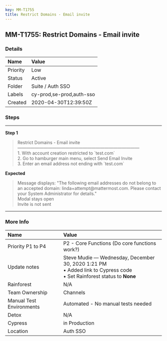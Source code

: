 ```yaml
---
key: MM-T1755
title: Restrict Domains - Email invite
---
```


## MM-T1755: Restrict Domains - Email invite

### Details

| Name     | Value                    |
| :------- | :----------------------- |
| Priority | Low                      |
| Status   | Active                   |
| Folder   | Suite / Auth SSO         |
| Labels   | cy-prod,se-prod,auth-sso |
| Created  | 2020-04-30T12:39:50Z     |

### Steps

<hr/>

**Step 1**

> <article>Restrict Domains - Email invite<br />&mdash;&mdash;&mdash;&mdash;&mdash;&mdash;&mdash;&mdash;&mdash;&mdash;&mdash;&mdash;&mdash;&mdash;&mdash;&mdash;&mdash;&mdash;&mdash;&mdash;&mdash;&mdash;&mdash;&mdash;&mdash;&mdash;&mdash;&mdash;<br />1. With account creation restricted to `test.com`<br />2. Go to hamburger main menu, select Send Email Invite<br />3. Enter an email address not ending with `test.com`</article>

**Expected**

> <article>Message displays: &quot;The following email addresses do not belong to an accepted domain: linda+attempt@mattermost.com. Please contact your System Administrator for details.&quot;<br />Modal stays open<br />Invite is not sent</article>

<hr/>

### More Info

| Name                     | Value                                                                                                                                      |
| :----------------------- | :----------------------------------------------------------------------------------------------------------------------------------------- |
| Priority P1 to P4        | P2 - Core Functions (Do core functions work?)                                                                                              |
| Update notes             | Steve Mudie — Wednesday, December 30, 2020 1:21 PM<br />• Added link to Cypress code<br />• Set Rainforest status to <strong>None</strong> |
| Rainforest               | N/A                                                                                                                                        |
| Team Ownership           | Channels                                                                                                                                   |
| Manual Test Environments | Automated - No manual tests needed                                                                                                         |
| Detox                    | N/A                                                                                                                                        |
| Cypress                  | in Production                                                                                                                              |
| Location                 | Auth SSO                                                                                                                                   |
